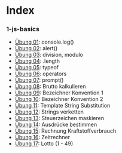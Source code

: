 # Index

### 1-js-basics

- [Übung 01](1-js-basics/day01-lesson01.html): console.log()
- [Übung 02](1-js-basics/day01-lesson02.html): alert()
- [Übung 03](1-js-basics/day01-lesson03.html): division, modulo
- [Übung 04](1-js-basics/day01-lesson04.html): .length
- [Übung 05](1-js-basics/day01-lesson05.html): typeof
- [Übung 06](1-js-basics/day01-lesson06.html): operators
- [Übung 07](1-js-basics/day02-lesson07.html): prompt()
- [Übung 08](1-js-basics/day02-lesson08.html): Brutto kalkulieren
- [Übung 09](1-js-basics/day02-lesson09.html): Bezeichner Konvention 1
- [Übung 10](1-js-basics/day02-lesson10.html): Bezeichner Konvention 2
- [Übung 11](1-js-basics/day02-lesson11.html): Template String Substitution
- [Übung 12](1-js-basics/day02-lesson12.html): Strings verketten
- [Übung 13](1-js-basics/day02-lesson13.html): Steuerzeichen maskieren
- [Übung 14](1-js-basics/day02-lesson14.html): Ausdrücke bestimmen
- [Übung 15](1-js-basics/day03-lesson15.html): Rechnung Kraftstoffverbrauch
- [Übung 16](1-js-basics/day03-lesson16.html): Zeitrechner
- [Übung 17](1-js-basics/day03-lesson17.html): Lotto (1 - 49)


